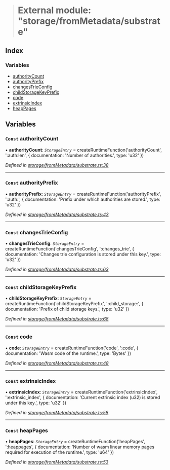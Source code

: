 > # External module: "storage/fromMetadata/substrate"

## Index

### Variables

* [authorityCount](_storage_frommetadata_substrate_.md#const-authoritycount)
* [authorityPrefix](_storage_frommetadata_substrate_.md#const-authorityprefix)
* [changesTrieConfig](_storage_frommetadata_substrate_.md#const-changestrieconfig)
* [childStorageKeyPrefix](_storage_frommetadata_substrate_.md#const-childstoragekeyprefix)
* [code](_storage_frommetadata_substrate_.md#const-code)
* [extrinsicIndex](_storage_frommetadata_substrate_.md#const-extrinsicindex)
* [heapPages](_storage_frommetadata_substrate_.md#const-heappages)

## Variables

### `Const` authorityCount

• **authorityCount**: *`StorageEntry`* =  createRuntimeFunction('authorityCount', ':auth:len', {
  documentation: 'Number of authorities.',
  type: 'u32'
})

*Defined in [storage/fromMetadata/substrate.ts:38](https://github.com/polkadot-js/api/blob/e942e68/packages/api-metadata/src/storage/fromMetadata/substrate.ts#L38)*

___

### `Const` authorityPrefix

• **authorityPrefix**: *`StorageEntry`* =  createRuntimeFunction('authorityPrefix', ':auth:', {
  documentation: 'Prefix under which authorities are stored.',
  type: 'u32'
})

*Defined in [storage/fromMetadata/substrate.ts:43](https://github.com/polkadot-js/api/blob/e942e68/packages/api-metadata/src/storage/fromMetadata/substrate.ts#L43)*

___

### `Const` changesTrieConfig

• **changesTrieConfig**: *`StorageEntry`* =  createRuntimeFunction('changesTrieConfig', ':changes_trie', {
  documentation: 'Changes trie configuration is stored under this key.',
  type: 'u32'
})

*Defined in [storage/fromMetadata/substrate.ts:63](https://github.com/polkadot-js/api/blob/e942e68/packages/api-metadata/src/storage/fromMetadata/substrate.ts#L63)*

___

### `Const` childStorageKeyPrefix

• **childStorageKeyPrefix**: *`StorageEntry`* =  createRuntimeFunction('childStorageKeyPrefix', ':child_storage:', {
  documentation: 'Prefix of child storage keys.',
  type: 'u32'
})

*Defined in [storage/fromMetadata/substrate.ts:68](https://github.com/polkadot-js/api/blob/e942e68/packages/api-metadata/src/storage/fromMetadata/substrate.ts#L68)*

___

### `Const` code

• **code**: *`StorageEntry`* =  createRuntimeFunction('code', ':code', {
  documentation: 'Wasm code of the runtime.',
  type: 'Bytes'
})

*Defined in [storage/fromMetadata/substrate.ts:48](https://github.com/polkadot-js/api/blob/e942e68/packages/api-metadata/src/storage/fromMetadata/substrate.ts#L48)*

___

### `Const` extrinsicIndex

• **extrinsicIndex**: *`StorageEntry`* =  createRuntimeFunction('extrinsicIndex', ':extrinsic_index', {
  documentation: 'Current extrinsic index (u32) is stored under this key.',
  type: 'u32'
})

*Defined in [storage/fromMetadata/substrate.ts:58](https://github.com/polkadot-js/api/blob/e942e68/packages/api-metadata/src/storage/fromMetadata/substrate.ts#L58)*

___

### `Const` heapPages

• **heapPages**: *`StorageEntry`* =  createRuntimeFunction('heapPages', ':heappages', {
  documentation: 'Number of wasm linear memory pages required for execution of the runtime.',
  type: 'u64'
})

*Defined in [storage/fromMetadata/substrate.ts:53](https://github.com/polkadot-js/api/blob/e942e68/packages/api-metadata/src/storage/fromMetadata/substrate.ts#L53)*